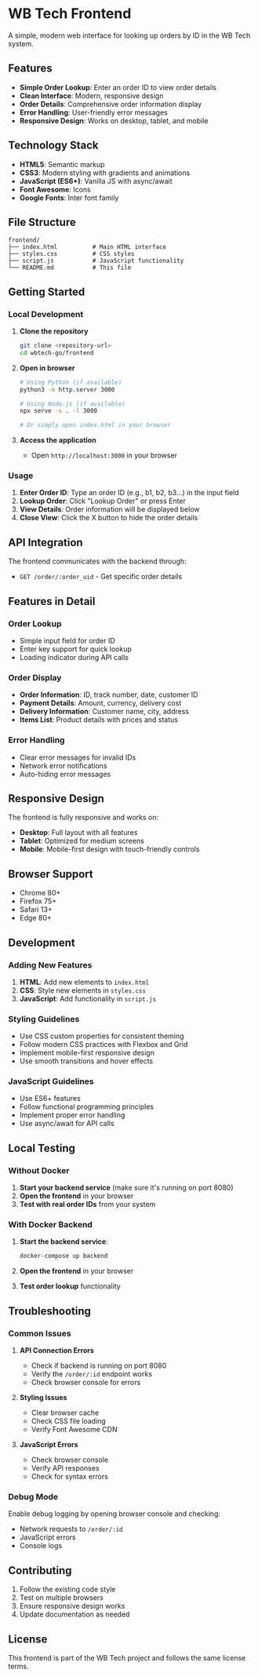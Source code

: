 # WB Tech Frontend

A simple, modern web interface for looking up orders by ID in the WB Tech system.

## Features

- **Simple Order Lookup**: Enter an order ID to view order details
- **Clean Interface**: Modern, responsive design
- **Order Details**: Comprehensive order information display
- **Error Handling**: User-friendly error messages
- **Responsive Design**: Works on desktop, tablet, and mobile

## Technology Stack

- **HTML5**: Semantic markup
- **CSS3**: Modern styling with gradients and animations
- **JavaScript (ES6+)**: Vanilla JS with async/await
- **Font Awesome**: Icons
- **Google Fonts**: Inter font family

## File Structure

```
frontend/
├── index.html          # Main HTML interface
├── styles.css          # CSS styles
├── script.js           # JavaScript functionality
└── README.md           # This file
```

## Getting Started

### Local Development

1. **Clone the repository**

   ```bash
   git clone <repository-url>
   cd wbtech-go/frontend
   ```

2. **Open in browser**

   ```bash
   # Using Python (if available)
   python3 -m http.server 3000

   # Using Node.js (if available)
   npx serve -s . -l 3000

   # Or simply open index.html in your browser
   ```

3. **Access the application**
   - Open `http://localhost:3000` in your browser

### Usage

1. **Enter Order ID**: Type an order ID (e.g., b1, b2, b3...) in the input field
2. **Lookup Order**: Click "Lookup Order" or press Enter
3. **View Details**: Order information will be displayed below
4. **Close View**: Click the X button to hide the order details

## API Integration

The frontend communicates with the backend through:

- `GET /order/:order_uid` - Get specific order details

## Features in Detail

### Order Lookup

- Simple input field for order ID
- Enter key support for quick lookup
- Loading indicator during API calls

### Order Display

- **Order Information**: ID, track number, date, customer ID
- **Payment Details**: Amount, currency, delivery cost
- **Delivery Information**: Customer name, city, address
- **Items List**: Product details with prices and status

### Error Handling

- Clear error messages for invalid IDs
- Network error notifications
- Auto-hiding error messages

## Responsive Design

The frontend is fully responsive and works on:

- **Desktop**: Full layout with all features
- **Tablet**: Optimized for medium screens
- **Mobile**: Mobile-first design with touch-friendly controls

## Browser Support

- Chrome 80+
- Firefox 75+
- Safari 13+
- Edge 80+

## Development

### Adding New Features

1. **HTML**: Add new elements to `index.html`
2. **CSS**: Style new elements in `styles.css`
3. **JavaScript**: Add functionality in `script.js`

### Styling Guidelines

- Use CSS custom properties for consistent theming
- Follow modern CSS practices with Flexbox and Grid
- Implement mobile-first responsive design
- Use smooth transitions and hover effects

### JavaScript Guidelines

- Use ES6+ features
- Follow functional programming principles
- Implement proper error handling
- Use async/await for API calls

## Local Testing

### Without Docker

1. **Start your backend service** (make sure it's running on port 8080)
2. **Open the frontend** in your browser
3. **Test with real order IDs** from your system

### With Docker Backend

1. **Start the backend service**:

   ```bash
   docker-compose up backend
   ```

2. **Open the frontend** in your browser
3. **Test order lookup** functionality

## Troubleshooting

### Common Issues

1. **API Connection Errors**

   - Check if backend is running on port 8080
   - Verify the `/order/:id` endpoint works
   - Check browser console for errors

2. **Styling Issues**

   - Clear browser cache
   - Check CSS file loading
   - Verify Font Awesome CDN

3. **JavaScript Errors**
   - Check browser console
   - Verify API responses
   - Check for syntax errors

### Debug Mode

Enable debug logging by opening browser console and checking:

- Network requests to `/order/:id`
- JavaScript errors
- Console logs

## Contributing

1. Follow the existing code style
2. Test on multiple browsers
3. Ensure responsive design works
4. Update documentation as needed

## License

This frontend is part of the WB Tech project and follows the same license terms.
